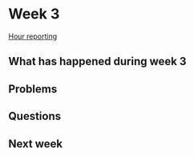 # Week 3

[Hour reporting](https://github.com/riikkayoki/TicTacToe/blob/master/documentation/hour_reporting.md)

## What has happened during week 3


## Problems


## Questions


## Next week